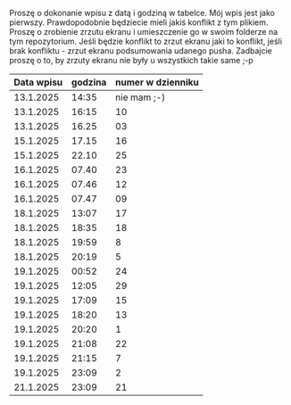 Proszę o dokonanie wpisu z datą i godziną w tabelce. Mój wpis jest jako pierwszy.
Prawdopodobnie będziecie mieli jakiś konflikt z tym plikiem. Proszę o zrobienie zrzutu ekranu i umieszczenie go w swoim folderze na tym repozytorium.
Jeśli będzie konflikt to zrzut ekranu jaki to konflikt, jeśli brak konfliktu - zrzut ekranu podsumowania udanego pusha.
Zadbajcie proszę o to, by zrzuty ekranu nie były u wszystkich takie same ;-p

| Data wpisu | godzina | numer w dzienniku |
| ---------- | ------- | ----------------- |
| 13.1.2025  | 14:35   | nie mam ;-)       |
| 13.1.2025  | 16:15   | 10                |
| 13.1.2025  | 16.25   | 03                |
| 15.1.2025  | 17.15   | 16                |
| 15.1.2025  | 22.10   | 25                |
| 16.1.2025  | 07.40   | 23                |
| 16.1.2025  | 07.46   | 12                |
| 16.1.2025  | 07.47   | 09                |
| 18.1.2025  | 13:07   | 17                |
| 18.1.2025  | 18:35   | 18                |
| 18.1.2025  | 19:59   | 8                 |
| 18.1.2025  | 20:19   | 5                 |
| 19.1.2025  | 00:52   | 24                |
| 19.1.2025  | 12:05   | 29                |
| 19.1.2025  | 17:09   | 15                |
| 19.1.2025  | 18:20   | 13                |
| 19.1.2025  | 20:20   | 1                 |
| 19.1.2025  | 21:08   | 22                |
| 19.1.2025  | 21:15   | 7                 |
| 19.1.2025  | 23:09   | 2                 |
| 21.1.2025  | 23:09   | 21                |
